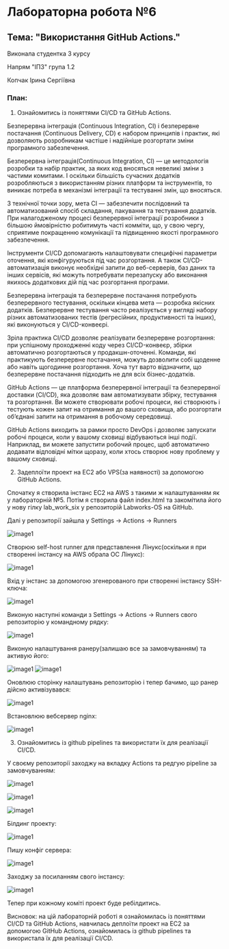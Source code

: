 # Лабораторна робота №6

## Тема: "Використання GitHub Actions."

Виконала студентка 3 курсу

Напрям "ІПЗ" група 1.2

Копчак Ірина Сергіївна

### План:
1.  Ознайомитись із поняттями CI/CD та GitHub Actions.

Безперервна інтеграція (Continuous Integration, CI) і безперервне постачання (Continuous Delivery, CD) є набором принципів і практик, які дозволяють розробникам частіше і надійніше розгортати зміни програмного забезпечення.

Безперервна інтеграція(Continuous Integration, CI) — це методологія розробки та набір практик, за яких код вносяться невеликі зміни з частими комитами. І оскільки більшість сучасних додатків розробляються з використанням різних платформ та інструментів, то виникає потреба в механізмі інтеграції та тестуванні змін, що вносяться.

З технічної точки зору, мета CI — забезпечити послідовний та автоматизований спосіб складання, пакування та тестування додатків. При налагодженому процесі безперервної інтеграції розробники з більшою ймовірністю робитимуть часті комміти, що, у свою чергу, сприятиме покращенню комунікації та підвищенню якості програмного забезпечення.

Інструменти CI/CD допомагають налаштовувати специфічні параметри оточення, які конфігуруються під час розгортання. А також CI/CD-автоматизація виконує необхідні запити до веб-серверів, баз даних та інших сервісів, які можуть потребувати перезапуску або виконання якихось додаткових дій під час розгортання програми.

Безперервна інтеграція та безперервне постачання потребують безперервного тестування, оскільки кінцева мета — розробка якісних додатків. Безперервне тестування часто реалізується у вигляді набору різних автоматизованих тестів (регресійних, продуктивності та інших), які виконуються у CI/CD-конвеєрі.

Зріла практика CI/CD дозволяє реалізувати безперервне розгортання: при успішному проходженні коду через CI/CD-конвеєр, збірки автоматично розгортаються у продакшн-оточенні. Команди, які практикують безперервне постачання, можуть дозволити собі щоденне або навіть щогодинне розгортання. Хоча тут варто відзначити, що безперервне постачання підходить не для всіх бізнес-додатків.

GitHub Actions — це платформа безперервної інтеграції та безперервної доставки (CI/CD), яка дозволяє вам автоматизувати збірку, тестування та розгортання. Ви можете створювати робочі процеси, які створюють і тестують кожен запит на отримання до вашого сховища, або розгортати об’єднані запити на отримання в робочому середовищі.

GitHub Actions виходить за рамки просто DevOps і дозволяє запускати робочі процеси, коли у вашому сховищі відбуваються інші події. Наприклад, ви можете запустити робочий процес, щоб автоматично додавати відповідні мітки щоразу, коли хтось створює нову проблему у вашому сховищі.

2. Задеплоїти проект на EC2 або VPS(за наявності) за допомогою GitHub Actions. 

Спочатку я створила інстанс EC2 на AWS з такими ж налаштуванням як у лабораторній №5. Потім я створила файл index.html та закомітила його у нову гілку lab_work_six у репозиторій Labworks-OS на GitHub.

Далі у репозиторії зайшла у Settings -> Actions -> Runners

![image1](/images/1.jpg)

Створюю self-host runner для представлення Лінукс(оскільки я при створенні інстансу на AWS обрала ОС Лінукс):

![image1](/images/2.jpg)

Вхід у інстанс за допомогою згенерованого при створенні інстансу SSH-ключа:

![image1](/images/3.jpg)

Виконую наступні команди з Settings -> Actions -> Runners свого репозиторію у командному рядку:

![image1](/images/4.jpg)

Виконую налаштування ранеру(залишаю все за замовчуванням) та активую його:

![image1](/images/5.jpg) ![image1](/images/6.jpg)

Оновлюю сторінку налаштувань репозиторію і тепер бачимо, що ранер дійсно активізувався:

![image1](/images/7.jpg)

Встановлюю вебсервер nginx:

![image1](/images/8.jpg)

3. Ознайомитись із github pipelines та використати їх для реалізації CI/CD.

У своєму репозиторії заходжу на вкладку Actions та редгую pipeline за замовчуванням:

![image1](/images/9.jpg)

![image1](/images/10.jpg)

![image1](/images/11.jpg)

Білдинг проекту:

![image1](/images/12.jpg)

Пишу конфіг сервера:

![image1](/images/14.jpg)

Заходжу за посиланням свого інстансу:

![image1](/images/15.jpg)

Тепер при кожному коміті проект буде ребілдитись.

Висновок: на цій лабораторній роботі я ознайомилась із поняттями CI/CD та GitHub Actions, навчилась деплоїти проект на EC2 за допомогою GitHub Actions,
ознайомилась із github pipelines та використала їх для реалізації CI/CD.
